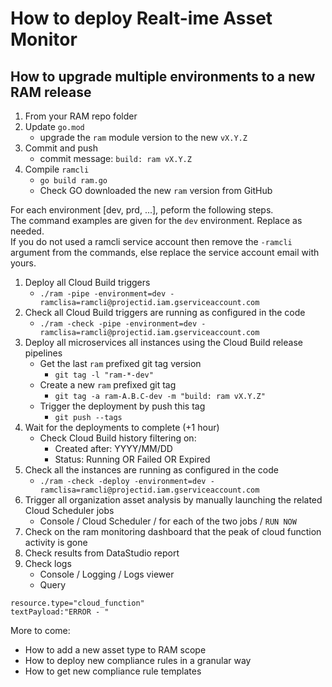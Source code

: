 # How to deploy Realt-ime Asset Monitor

## How to upgrade multiple environments to a new RAM release

1. From your RAM repo folder
2. Update `go.mod`
   - upgrade the `ram` module version to the new `vX.Y.Z`
3. Commit and push
   - commit message: `build: ram vX.Y.Z`
4. Compile `ramcli`
   - `go build ram.go`
   - Check GO downloaded the new `ram` version from GitHub

For each environment [dev, prd, ...], peform the following steps.  
The command examples are given for the `dev` environment. Replace as needed.  
If you do not used a ramcli service account then remove the `-ramcli` argument from the commands, else replace the service account email with yours.

1. Deploy all Cloud Build triggers
   - `./ram -pipe -environment=dev -ramclisa=ramcli@projectid.iam.gserviceaccount.com`
2. Check all Cloud Build triggers are running as configured in the code
   - `./ram -check -pipe -environment=dev -ramclisa=ramcli@projectid.iam.gserviceaccount.com`
3. Deploy all microservices all instances using the Cloud Build release pipelines
   - Get the last `ram` prefixed git tag version
     - `git tag -l "ram-*-dev"`
   - Create a new `ram` prefixed git tag
     - `git tag -a ram-A.B.C-dev -m "build: ram vX.Y.Z"`
   - Trigger the deployment by push this tag
     - `git push --tags`
4. Wait for the deployments to complete (+1 hour)
   - Check Cloud Build history filtering on:
     - Created after: YYYY/MM/DD
     - Status: Running OR Failed OR Expired
5. Check all the instances are running as configured in the code
   - `./ram -check -deploy -environment=dev -ramclisa=ramcli@projectid.iam.gserviceaccount.com`
6. Trigger all organization asset analysis by manually launching the related Cloud Scheduler jobs
   - Console / Cloud Scheduler / for each of the two jobs / `RUN NOW`
7. Check on the ram monitoring dashboard that the peak of cloud function activity is gone
8. Check results from DataStudio report
9. Check logs
    - Console / Logging / Logs viewer
    - Query

```stackdriver
resource.type="cloud_function"
textPayload:"ERROR - "
```

More to come:

- How to add a new asset type to RAM scope
- How to deploy new compliance rules in a granular way
- How to get new compliance rule templates
